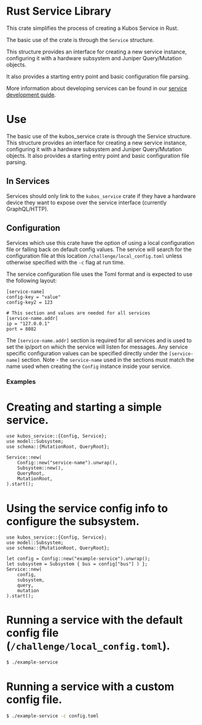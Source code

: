 # Rust Service Library

This crate simplifies the process of creating a Kubos Service in Rust.

The basic use of the crate is through the `Service` structure.

This structure provides an interface for creating a new service instance,
configuring it with a hardware subsystem and Juniper Query/Mutation objects.

It also provides a starting entry point and basic configuration file parsing.

More information about developing services can be found in our
[service development guide](https://docs.kubos.com/latest/ecosystem/services/service-dev.html).

# Use

The basic use of the kubos_service crate is through the Service structure.
This structure provides an interface for creating a new service instance,
configuring it with a hardware subsystem and Juniper Query/Mutation objects.
It also provides a starting entry point and basic configuration file parsing.

## In Services

Services should only link to the `kubos_service` crate if they have a
hardware device they want to expose over the service interface (currently GraphQL/HTTP).

## Configuration

Services which use this crate have the option of using a local configuration file
or falling back on default config values. The service will search for the configuration
file at this location `/challenge/local_config.toml` unless otherwise specified with
the `-c` flag at run time.

The service configuration file uses the Toml format and is expected to use the
following layout:

```toml,ignore
[service-name]
config-key = "value"
config-key2 = 123

# This section and values are needed for all services
[service-name.addr]
ip = "127.0.0.1"
port = 8082
```

The `[service-name.addr]` section is required for all services and is used to set
the ip/port on which the service will listen for messages. Any service specific
configuration values can be specified directly under the `[service-name]` section.
Note - the `service-name` used in the sections must match the name used when creating
the `Config` instance inside your service.

### Examples

# Creating and starting a simple service.

```rust,ignore
use kubos_service::{Config, Service};
use model::Subsystem;
use schema::{MutationRoot, QueryRoot};

Service::new(
    Config::new("service-name").unwrap(),
    Subsystem::new(),
    QueryRoot,
    MutationRoot,
).start();
```

# Using the service config info to configure the subsystem.

```rust,ignore
use kubos_service::{Config, Service};
use model::Subsystem;
use schema::{MutationRoot, QueryRoot};

let config = Config::new("example-service").unwrap();
let subsystem = Subsystem { bus = config["bus"] ) };
Service::new(
    config,
    subsystem,
    query,
    mutation
).start();
```

# Running a service with the default config file (`/challenge/local_config.toml`).

```bash
$ ./example-service
```

# Running a service with a custom config file.

```bash
$ ./example-service -c config.toml
```